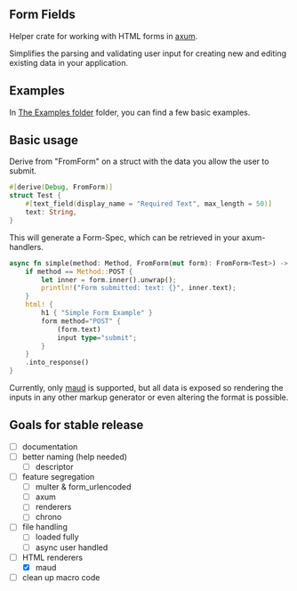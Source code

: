 ## Form Fields

Helper crate for working with HTML forms in [axum](https://github.com/tokio-rs/axum/).

Simplifies the parsing and validating user input for creating new and editing existing data in your application.

## Examples
In [The Examples folder](form_fields/examples) folder, you can find a few basic examples.

## Basic usage
Derive from "FromForm" on a struct with the data you allow the user to submit.
```rs
#[derive(Debug, FromForm)]
struct Test {
    #[text_field(display_name = "Required Text", max_length = 50)]
    text: String,
}
```
This will generate a Form-Spec, which can be retrieved in your axum-handlers.
```rs
async fn simple(method: Method, FromForm(mut form): FromForm<Test>) -> Response<Body> {
    if method == Method::POST {
        let inner = form.inner().unwrap();
        println!("Form submitted: text: {}", inner.text);
    }
    html! {
        h1 { "Simple Form Example" }
        form method="POST" {
            (form.text)
            input type="submit";
        }
    }
    .into_response()
}
```
Currently, only [maud](https://maud.lambda.xyz/) is supported, but all data is exposed so rendering the inputs in any other markup generator or even altering the format is possible.

## Goals for stable release

- [ ] documentation
- [ ] better naming (help needed)
    - [ ] descriptor
- [ ] feature segregation
    - [ ] multer & form_urlencoded
    - [ ] axum
    - [ ] renderers
    - [ ] chrono
- [ ] file handling
    - [ ] loaded fully
    - [ ] async user handled
- [ ] HTML renderers
    - [x] maud
- [ ] clean up macro code
